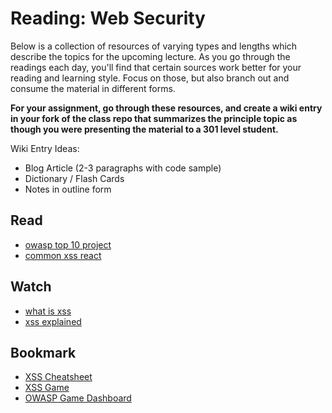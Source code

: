 # Reading: Web Security

Below is a collection of resources of varying types and lengths which describe the topics for the upcoming lecture.  As you go through the readings each day, you'll find that certain sources work better for your reading and learning style. Focus on those, but also branch out and consume the material in different forms.

**For your assignment, go through these resources, and create a wiki entry in your fork of the class repo that summarizes the principle topic as though you were presenting the material to a 301 level student.**

Wiki Entry Ideas:
* Blog Article (2-3 paragraphs with code sample)
* Dictionary / Flash Cards
* Notes in outline form

## Read
* [owasp top 10 project](https://www.owasp.org/index.php/Category:OWASP_Top_Ten_Project)
* [common xss react](https://medium.com/node-security/the-most-common-xss-vulnerability-in-react-js-applications-2bdffbcc1fa0)

## Watch
* [what is xss](https://www.youtube.com/watch?v=M_nIIcKTxGk)
* [xss explained](https://www.youtube.com/watch?v=cbmBDiR6WaY)

## Bookmark
* [XSS Cheatsheet](https://www.owasp.org/index.php/XSS_(Cross_Site_Scripting)_Prevention_Cheat_Sheet)
* [XSS Game](https://xss-game.appspot.com/)
* [OWASP Game Dashboard](https://ctf365.com/dashboard)




